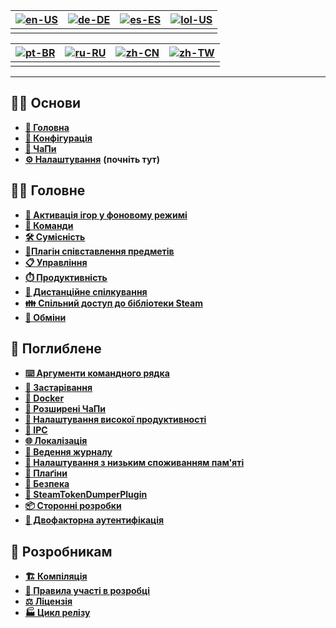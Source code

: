 | [![en-US](https://raw.githubusercontent.com/hjnilsson/country-flags/master/png100px/us.png)](https://github.com/JustArchiNET/ArchiSteamFarm/wiki/Home) | [![de-DE](https://raw.githubusercontent.com/hjnilsson/country-flags/master/png100px/de.png)](https://github.com/JustArchiNET/ArchiSteamFarm/wiki/Home-de-DE) | [![es-ES](https://raw.githubusercontent.com/hjnilsson/country-flags/master/png100px/es.png)](https://github.com/JustArchiNET/ArchiSteamFarm/wiki/Home-es-ES) | [![lol-US](https://raw.githubusercontent.com/JustArchiNET/ArchiSteamFarm/main/resources/lol-US.png)](https://github.com/JustArchiNET/ArchiSteamFarm/wiki/Home-lol-US) |
| ------------------------------------------------------------------------------------------------------------------------------------------------------ | ------------------------------------------------------------------------------------------------------------------------------------------------------------ | ------------------------------------------------------------------------------------------------------------------------------------------------------------ | --------------------------------------------------------------------------------------------------------------------------------------------------------------------- |
|                                                                                                                                                        |                                                                                                                                                              |                                                                                                                                                              |                                                                                                                                                                       |

| [![pt-BR](https://raw.githubusercontent.com/hjnilsson/country-flags/master/png100px/br.png)](https://github.com/JustArchiNET/ArchiSteamFarm/wiki/Home-pt-BR) | [![ru-RU](https://raw.githubusercontent.com/hjnilsson/country-flags/master/png100px/ru.png)](https://github.com/JustArchiNET/ArchiSteamFarm/wiki/Home-ru-RU) | [![zh-CN](https://raw.githubusercontent.com/hjnilsson/country-flags/master/png100px/cn.png)](https://github.com/JustArchiNET/ArchiSteamFarm/wiki/Home-zh-CN) | [![zh-TW](https://raw.githubusercontent.com/hjnilsson/country-flags/master/png100px/tw.png)](https://github.com/JustArchiNET/ArchiSteamFarm/wiki/Home-zh-TW) |
| ------------------------------------------------------------------------------------------------------------------------------------------------------------ | ------------------------------------------------------------------------------------------------------------------------------------------------------------ | ------------------------------------------------------------------------------------------------------------------------------------------------------------ | ------------------------------------------------------------------------------------------------------------------------------------------------------------ |
|                                                                                                                                                              |                                                                                                                                                              |                                                                                                                                                              |                                                                                                                                                              |

***

## 👨‍🏫 Основи

* **[🏡 Головна](https://github.com/JustArchiNET/ArchiSteamFarm/wiki/Home-uk-UA)**
* **[🔧 Конфігурація](https://github.com/JustArchiNET/ArchiSteamFarm/wiki/Configuration-uk-UA)**
* **[💬 ЧаПи](https://github.com/JustArchiNET/ArchiSteamFarm/wiki/FAQ-uk-UA)**
* **[⚙️ Налаштування](https://github.com/JustArchiNET/ArchiSteamFarm/wiki/Setting-up-uk-UA)** **(почніть тут)**


## 👨‍🎓️ Головне

* **[👥 Активація ігор у фоновому режимі](https://github.com/JustArchiNET/ArchiSteamFarm/wiki/Background-games-redeemer-uk-UA)**
* **[📢 Команди](https://github.com/JustArchiNET/ArchiSteamFarm/wiki/Commands-uk-UA)**
* **[🛠️ Сумісність](https://github.com/JustArchiNET/ArchiSteamFarm/wiki/Compatibility-uk-UA)**
* **[🧩Плагін співставлення предметів](https://github.com/JustArchiNET/ArchiSteamFarm/wiki/ItemsMatcherPlugin)**
* **[📋 Управління](https://github.com/JustArchiNET/ArchiSteamFarm/wiki/Management)**
* **[⏱️ Продуктивність](https://github.com/JustArchiNET/ArchiSteamFarm/wiki/Performance)**
* **[📡 Дистанційне спілкування](https://github.com/JustArchiNET/ArchiSteamFarm/wiki/Remote-communication)**
* **[👪 Спільний доступ до бібліотеки Steam](https://github.com/JustArchiNET/ArchiSteamFarm/wiki/Steam-Family-Sharing)**
* **[🔄 Обміни](https://github.com/JustArchiNET/ArchiSteamFarm/wiki/Trading)**


## 🧙 Поглиблене

* **[⌨️ Аргументи командного рядка](https://github.com/JustArchiNET/ArchiSteamFarm/wiki/Command-line-arguments-uk-UA)**
* **[🚧 Застарівання](https://github.com/JustArchiNET/ArchiSteamFarm/wiki/Deprecation-uk-UA)**
* **[🐳 Docker](https://github.com/JustArchiNET/ArchiSteamFarm/wiki/Docker-uk-UA)**
* **[🤔 Розширені ЧаПи](https://github.com/JustArchiNET/ArchiSteamFarm/wiki/Extended-FAQ-uk-UA)**
* **[🚀 Налаштування високої продуктивності](https://github.com/JustArchiNET/ArchiSteamFarm/wiki/High-performance-setup-uk-UA)**
* **[🔗 IPC](https://github.com/JustArchiNET/ArchiSteamFarm/wiki/IPC-uk-UA)**
* **[🌐 Локалізація](https://github.com/JustArchiNET/ArchiSteamFarm/wiki/Localization)**
* **[📝 Ведення журналу](https://github.com/JustArchiNET/ArchiSteamFarm/wiki/Logging)**
* **[💾 Налаштування з низьким споживанням пам'яті](https://github.com/JustArchiNET/ArchiSteamFarm/wiki/Low-memory-setup)**
* **[🔌 Плаґіни](https://github.com/JustArchiNET/ArchiSteamFarm/wiki/Plugins)**
* **[🔐 Безпека](https://github.com/JustArchiNET/ArchiSteamFarm/wiki/Security)**
* **[🧩 SteamTokenDumperPlugin](https://github.com/JustArchiNET/ArchiSteamFarm/wiki/SteamTokenDumperPlugin)**
* **[📦 Сторонні розробки](https://github.com/JustArchiNET/ArchiSteamFarm/wiki/Third-party)**
* **[📵 Двофакторна аутентифікація](https://github.com/JustArchiNET/ArchiSteamFarm/wiki/Two-factor-authentication)**


## 👷 Розробникам

* **[🏗️ Компіляція](https://github.com/JustArchiNET/ArchiSteamFarm/wiki/Compilation-uk-UA)**
* **[🤝 Правила участі в розробці](https://github.com/JustArchiNET/ArchiSteamFarm/blob/main/.github/CONTRIBUTING.md)**
* **[⚖️ Ліцензія](https://github.com/JustArchiNET/ArchiSteamFarm/wiki/License-uk-UA)**
* **[🏭 Цикл релізу](https://github.com/JustArchiNET/ArchiSteamFarm/wiki/Release-cycle-uk-UA)**